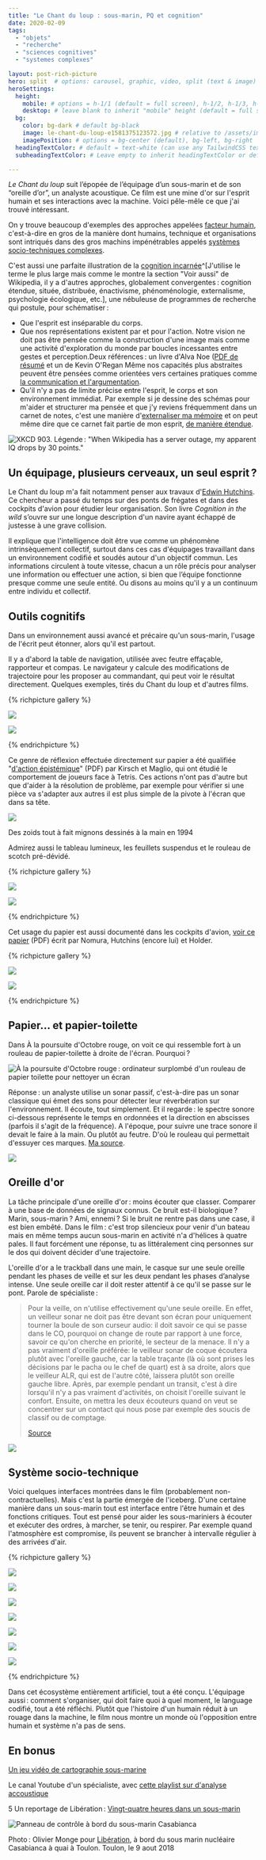 ```yaml
---
title: "Le Chant du loup : sous-marin, PQ et cognition"
date: 2020-02-09
tags:
  - "objets"
  - "recherche"
  - "sciences cognitives"
  - "systemes complexes"

layout: post-rich-picture
hero: split  # options: carousel, graphic, video, split (text & image)
heroSettings:
  height:
    mobile: # options = h-1/1 (default = full screen), h-1/2, h-1/3, h-3/4, h-9/10, h-48 (12rem, 192px), h-56 (14rem, 224px), h-64 (16rem, 256px)
    desktop: # leave blank to inherit "mobile" height (default = full screen)
  bg:
    color: bg-dark # default bg-black
    image: le-chant-du-loup-e1581375123572.jpg # relative to /assets/images/
    imagePosition: # options = bg-center (default), bg-left, bg-right
  headingTextColor: # default = text-white (can use any TailwindCSS text-[color]-[xxx])
  subheadingTextColor: # Leave empty to inherit headingTextColor or default (text-white) or use any text-[color]-[xxx]

---
```


_Le Chant du loup_ suit l’épopée de l’équipage d’un sous-marin et de son “oreille d’or”, un analyste acoustique. Ce film est une mine d'or sur l'esprit humain et ses interactions avec la machine. Voici pêle-mêle ce que j'ai trouvé intéressant.

<!-- excerpt -->

On y trouve beaucoup d'exemples des approches appelées [facteur humain](https://en.wikipedia.org/wiki/Human_factors_and_ergonomics), c'est-à-dire en gros de la manière dont humains, technique et organisations sont intriqués dans des gros machins impénétrables appelés [systèmes socio-techniques complexes](https://en.wikipedia.org/wiki/Sociotechnical_system).

C'est aussi une parfaite illustration de la [cognition incarnée](https://en.wikipedia.org/wiki/Embodied_cognition)^[J'utilise le terme le plus large mais comme le montre la section "Voir aussi" de Wikipedia, il y a d'autres approches, globalement convergentes : cognition étendue, située, distribuée, énactivisme, phénoménologie, externalisme, psychologie écologique, etc.], une nébuleuse de programmes de recherche qui postule, pour schématiser :

- Que l'esprit est inséparable du corps.
- Que nos représentations existent par et pour l'action. Notre vision ne doit pas être pensée comme la construction d'une image mais comme une activité d'exploration du monde par boucles incessantes entre gestes et perception.Deux références : un livre d'Alva Noe ([PDF de résumé](http://www.nyu.edu/gsas/dept/philo/courses/consciousness08/noe.precis.pdf) et un de Kevin O'Regan Même nos capacités plus abstraites peuvent être pensées comme orientées vers certaines pratiques comme [la communication et l'argumentation](https://journals.openedition.org/aad/2884).
- Qu'il n'y a pas de limite précise entre l'esprit, le corps et son environnement immédiat. Par exemple si je dessine des schémas pour m'aider et structurer ma pensée et que j'y reviens fréquemment dans un carnet de notes, c'est une manière d'[externaliser ma mémoire](https://www.researchgate.net/publication/306352756_Cognitive_Offloading) et on peut même dire que ce carnet fait partie de mon esprit, [de manière étendue](https://en.wikipedia.org/wiki/The_Extended_Mind).

![XKCD 903. Légende : "When Wikipedia has a server outage, my apparent IQ drops by 30 points."](/assets/images/extended_mind.png "[XKCD - The Extended Mind](https://xkcd.com/903/)")



## Un équipage, plusieurs cerveaux, un seul esprit ?

Le Chant du loup m'a fait notamment penser aux travaux d'[Edwin Hutchins](https://en.wikipedia.org/wiki/Edwin_Hutchins). Ce chercheur a passé du temps sur des ponts de frégates et dans des cockpits d'avion pour étudier leur organisation. Son livre _Cognition in the wild_ s’ouvre sur une longue description d'un navire ayant échappé de justesse à une grave collision.

Il explique que l'intelligence doit être vue comme un phénomène intrinsèquement collectif, surtout dans ces cas d'équipages travaillant dans un environnement codifié et soudés autour d'un objectif commun. Les informations circulent à toute vitesse, chacun a un rôle précis pour analyser une information ou effectuer une action, si bien que l’équipe fonctionne presque comme une seule entité. Ou disons au moins qu'il y a un continuum entre individu et collectif.

## Outils cognitifs

Dans un environnement aussi avancé et précaire qu'un sous-marin, l'usage de l'écrit peut étonner, alors qu'il est partout.

Il y a d'abord la table de navigation, utilisée avec feutre effaçable, rapporteur et compas. Le navigateur y calcule des modifications de trajectoire pour les proposer au commandant, qui peut voir le résultat directement. Quelques exemples, tirés du Chant du loup et d'autres films.

{% richpicture gallery %}


![](/assets/images/EQPVwmDX0Ac83Jy.jpg)

![](/assets/images/EQPVwnmXYAASuGE.jpg )

{% endrichpicture %}




Ce genre de réflexion effectuée directement sur papier a été qualifiée "[d'action épistémique](https://onlinelibrary.wiley.com/doi/pdf/10.1207/s15516709cog1804_1)" (PDF) par Kirsch et Maglio, qui ont étudié le comportement de joueurs face à Tetris. Ces actions n'ont pas d'autre but que d'aider à la résolution de problème, par exemple pour vérifier si une pièce va s'adapter aux autres il est plus simple de la pivote à l'écran que dans sa tête.

![](/assets/images/Capture-d’écran-2020-02-08-à-11.25.42.png)

Des zoids tout à fait mignons dessinés à la main en 1994

Admirez aussi le tableau lumineux, les feuillets suspendus et le rouleau de scotch pré-dévidé.

{% richpicture gallery %}

![](/assets/images/vlcsnap-2020-02-08-14h18m13s710.png '')

![](/assets/images/vlcsnap-2020-02-08-14h09m56s011-1.png)

{% endrichpicture %}



Cet usage du papier est aussi documenté dans les cockpits d'avion, [voir ce papier](https://pages.ucsd.edu/~ehutchins/documents/fp146-nomura.pdf) (PDF) écrit par Nomura, Hutchins (encore lui) et Holder.

{% richpicture gallery %}

![](/assets/images/Capture-d’écran-2020-02-08-à-10.53.48.png)

![](/assets/images/Capture-d’écran-2020-02-08-à-10.53.00.png)

{% endrichpicture %}


## Papier... et papier-toilette

Dans À la poursuite d'Octobre rouge, on voit ce qui ressemble fort à un rouleau de papier-toilette à droite de l'écran. Pourquoi ?

![À la poursuite d'Octobre rouge : ordinateur surplombé d'un rouleau de papier toilette pour nettoyer un écran](/assets/images/vlcsnap-2020-02-07-20h41m12s465.jpg)

Réponse : un analyste utilise un sonar passif, c'est-à-dire pas un sonar classique qui émet des sons pour détecter leur réverbération sur l'environnement. Il écoute, tout simplement. Et il regarde : le spectre sonore ci-dessous représente le temps en ordonnées et la direction en abscisses (parfois il s'agit de la fréquence). A l'époque, pour suivre une trace sonore il devait le faire à la main. Ou plutôt au feutre. D'où le rouleau qui permettait d'essuyer ces marques. [Ma source](https://www.quora.com/In-The-Hunt-for-Red-October-why-is-there-toilet-paper-at-the-USS-Dallas-sonar-station).

![](/assets/images/vlcsnap-2020-02-09-14h50m31s457.jpg)

## **Oreille d'or**

La tâche principale d'une oreille d'or : moins écouter que classer. Comparer à une base de données de signaux connus. Ce bruit est-il biologique ? Marin, sous-marin ? Ami, ennemi ? Si le bruit ne rentre pas dans une case, il est bien embêté. Dans le film : c'est trop silencieux pour venir d'un bateau mais en même temps aucun sous-marin en activité n'a d'hélices à quatre pales. Il faut forcément une réponse, tu as littéralement cinq personnes sur le dos qui doivent décider d'une trajectoire.

L'oreille d'or a le trackball dans une main, le casque sur une seule oreille pendant les phases de veille et sur les deux pendant les phases d’analyse intense. Une seule oreille car il doit rester attentif à ce qu'il se passe sur le pont. Parole de spécialiste :

> Pour la veille, on n'utilise effectivement qu'une seule oreille. En effet, un veilleur sonar ne doit pas être devant son écran pour uniquement tourner la boule de son curseur audio: il doit savoir ce qui se passe dans le CO, pourquoi on change de route par rapport à une force, savoir ce qu'on cherche en priorité, le secteur de la menace. Il n'y a pas vraiment d'oreille préférée: le veilleur sonar de coque écoutera plutôt avec l'oreille gauche, car la table traçante (là où sont prises les décisions par le pacha ou le chef de quart) est à sa droite, alors que le veilleur ALR, qui est de l'autre côté, laissera plutôt son oreille gauche libre. Après, par exemple pendant un transit, c'est à dire lorsqu'il n'y a pas vraiment d'activités, on choisit l'oreille suivant le confort. Ensuite, on mettra les deux écouteurs quand on veut se concentrer sur un contact qui nous pose par exemple des soucis de classif ou de comptage.
>
> [Source](http://zone.sousmarins.free.fr/nouvelles%20internationales%20des%20sous-marins.htm)

![](/assets/images/vlcsnap-2020-02-08-14h07m47s689-e1581169306219.png)

## **Système socio-technique**

Voici quelques interfaces montrées dans le film (probablement non-contractuelles). Mais c'est la partie émergée de l'iceberg. D'une certaine manière dans un sous-marin tout est interface entre l'être humain et des fonctions critiques. Tout est pensé pour aider les sous-mariniers à écouter et exécuter des ordres, à marcher, se tenir, ou respirer. Par exemple quand l'atmosphère est compromise, ils peuvent se brancher à intervalle régulier à des arrivées d'air.


{% richpicture gallery %}


![](/assets/images/D_dx7AjXoAcTNaU.png)

![](/assets/images/D_dx7ARWkAEjWrd.png)

![](/assets/images/D_dx7BQX4AE4Z7E.png)

![](/assets/images/D_dx92QX4AI5k-d.jpg)

![](/assets/images/D_dx93bXkAAFIMo.png)

![](/assets/images/D_dy0NxXYAIXkt8.png)

![](/assets/images/vlcsnap-2020-02-09-14h49m19s615-e1583282965609.jpg)

{% endrichpicture %}


Dans cet écosystème entièrement artificiel, tout a été conçu. L'équipage aussi : comment s'organiser, qui doit faire quoi à quel moment, le language codifié, tout a été réfléchi. Plutôt que l'histoire d'un humain réduit à un rouage dans la machine, le film nous montre un monde où l'opposition entre humain et système n'a pas de sens.

## En bonus

[Un jeu vidéo de cartographie sous-marine](https://store.steampowered.com/app/890720/In_Other_Waters/)

Le canal Youtube d'un spécialiste, avec [cette playlist sur d'analyse accoustique](https://www.youtube.com/playlist?list=PLF9K78gj2FP2D-EIZkYN1sBsVauj_MdXu)

5
Un reportage de Libération : [Vingt-quatre heures dans un sous-marin](https://www.liberation.fr/apps/2018/10/vingt-quatre-heures-dans-un-sous-marin/)

![Panneau de contrôle à bord du sous-marin Casabianca](/assets/images/crop-0-0-1500-1000-0-monge-myop-casabianca-7-1539854297.jpg)

Photo : Olivier Monge pour [Libération](https://www.liberation.fr/apps/2018/10/vingt-quatre-heures-dans-un-sous-marin/), à bord du sous marin nucléaire Casabianca à quai à Toulon. Toulon, le 9 aout 2018
